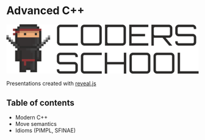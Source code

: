 # Advanced C++

![Coders School logo](img/coders_school_logo.png)

Presentations created with [reveal.js](http://revealjs.com)

## Table of contents

- Modern C++
- Move semantics
- Idioms (PIMPL, SFINAE)